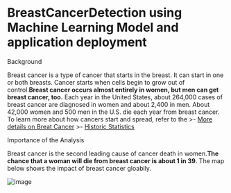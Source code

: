 # BreastCancerDetection using Machine Learning Model and application deployment 

Background

Breast cancer is a type of cancer that starts in the breast. It can start in one or both breasts. Cancer starts when cells begin to grow out of control.**Breast cancer occurs almost entirely in women, but men can get breast cancer, too.** Each year in the United States, about 264,000 cases of breast cancer are diagnosed in women and about 2,400 in men. About 42,000 women and 500 men in the U.S. die each year from breast cancer. To learn more about how cancers start and spread, refer to the >- [More details on Breat Cancer](https://www.cancer.org/cancer/breast-cancer/about/what-is-breast-cancer.html) >- [Historic Statistics](https://www.cdc.gov/cancer/breast/statistics/index.htm)

Importance of the Analysis

Breast cancer is the second leading cause of cancer death in women.**The chance that a woman will die from breast cancer is about 1 in 39**. The map below shows the impact of breast cancer gloablly.

![image](https://user-images.githubusercontent.com/22096938/194973453-e0764263-09f7-446f-9573-5c9fb9aa39bf.png)

